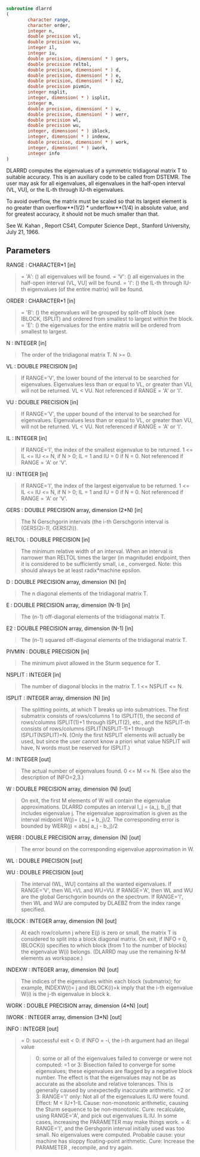```fortran
subroutine dlarrd
(
        character range,
        character order,
        integer n,
        double precision vl,
        double precision vu,
        integer il,
        integer iu,
        double precision, dimension( * ) gers,
        double precision reltol,
        double precision, dimension( * ) d,
        double precision, dimension( * ) e,
        double precision, dimension( * ) e2,
        double precision pivmin,
        integer nsplit,
        integer, dimension( * ) isplit,
        integer m,
        double precision, dimension( * ) w,
        double precision, dimension( * ) werr,
        double precision wl,
        double precision wu,
        integer, dimension( * ) iblock,
        integer, dimension( * ) indexw,
        double precision, dimension( * ) work,
        integer, dimension( * ) iwork,
        integer info
)
```

DLARRD computes the eigenvalues of a symmetric tridiagonal
matrix T to suitable accuracy. This is an auxiliary code to be
called from DSTEMR.
The user may ask for all eigenvalues, all eigenvalues
in the half-open interval (VL, VU], or the IL-th through IU-th
eigenvalues.

To avoid overflow, the matrix must be scaled so that its
largest element is no greater than overflow**(1/2) * underflow**(1/4) in absolute value, and for greatest
accuracy, it should not be much smaller than that.

See W. Kahan , Report CS41, Computer Science Dept., Stanford
University, July 21, 1966.

## Parameters
RANGE : CHARACTER*1 [in]
> = 'A': ()   all eigenvalues will be found.
> = 'V': () all eigenvalues in the half-open interval
> (VL, VU] will be found.
> = 'I': () the IL-th through IU-th eigenvalues (of the
> entire matrix) will be found.

ORDER : CHARACTER*1 [in]
> = 'B': () the eigenvalues will be grouped by
> split-off block (see IBLOCK, ISPLIT) and
> ordered from smallest to largest within
> the block.
> = 'E': ()
> the eigenvalues for the entire matrix
> will be ordered from smallest to
> largest.

N : INTEGER [in]
> The order of the tridiagonal matrix T.  N >= 0.

VL : DOUBLE PRECISION [in]
> If RANGE='V', the lower bound of the interval to
> be searched for eigenvalues.  Eigenvalues less than or equal
> to VL, or greater than VU, will not be returned.  VL < VU.
> Not referenced if RANGE = 'A' or 'I'.

VU : DOUBLE PRECISION [in]
> If RANGE='V', the upper bound of the interval to
> be searched for eigenvalues.  Eigenvalues less than or equal
> to VL, or greater than VU, will not be returned.  VL < VU.
> Not referenced if RANGE = 'A' or 'I'.

IL : INTEGER [in]
> If RANGE='I', the index of the
> smallest eigenvalue to be returned.
> 1 <= IL <= IU <= N, if N > 0; IL = 1 and IU = 0 if N = 0.
> Not referenced if RANGE = 'A' or 'V'.

IU : INTEGER [in]
> If RANGE='I', the index of the
> largest eigenvalue to be returned.
> 1 <= IL <= IU <= N, if N > 0; IL = 1 and IU = 0 if N = 0.
> Not referenced if RANGE = 'A' or 'V'.

GERS : DOUBLE PRECISION array, dimension (2*N) [in]
> The N Gerschgorin intervals (the i-th Gerschgorin interval
> is (GERS(2*i-1), GERS(2*i)).

RELTOL : DOUBLE PRECISION [in]
> The minimum relative width of an interval.  When an interval
> is narrower than RELTOL times the larger (in
> magnitude) endpoint, then it is considered to be
> sufficiently small, i.e., converged.  Note: this should
> always be at least radix*machine epsilon.

D : DOUBLE PRECISION array, dimension (N) [in]
> The n diagonal elements of the tridiagonal matrix T.

E : DOUBLE PRECISION array, dimension (N-1) [in]
> The (n-1) off-diagonal elements of the tridiagonal matrix T.

E2 : DOUBLE PRECISION array, dimension (N-1) [in]
> The (n-1) squared off-diagonal elements of the tridiagonal matrix T.

PIVMIN : DOUBLE PRECISION [in]
> The minimum pivot allowed in the Sturm sequence for T.

NSPLIT : INTEGER [in]
> The number of diagonal blocks in the matrix T.
> 1 <= NSPLIT <= N.

ISPLIT : INTEGER array, dimension (N) [in]
> The splitting points, at which T breaks up into submatrices.
> The first submatrix consists of rows/columns 1 to ISPLIT(1),
> the second of rows/columns ISPLIT(1)+1 through ISPLIT(2),
> etc., and the NSPLIT-th consists of rows/columns
> ISPLIT(NSPLIT-1)+1 through ISPLIT(NSPLIT)=N.
> (Only the first NSPLIT elements will actually be used, but
> since the user cannot know a priori what value NSPLIT will
> have, N words must be reserved for ISPLIT.)

M : INTEGER [out]
> The actual number of eigenvalues found. 0 <= M <= N.
> (See also the description of INFO=2,3.)

W : DOUBLE PRECISION array, dimension (N) [out]
> On exit, the first M elements of W will contain the
> eigenvalue approximations. DLARRD computes an interval
> I_j = (a_j, b_j] that includes eigenvalue j. The eigenvalue
> approximation is given as the interval midpoint
> W(j)= ( a_j + b_j)/2. The corresponding error is bounded by
> WERR(j) = abs( a_j - b_j)/2

WERR : DOUBLE PRECISION array, dimension (N) [out]
> The error bound on the corresponding eigenvalue approximation
> in W.

WL : DOUBLE PRECISION [out]

WU : DOUBLE PRECISION [out]
> The interval (WL, WU] contains all the wanted eigenvalues.
> If RANGE='V', then WL=VL and WU=VU.
> If RANGE='A', then WL and WU are the global Gerschgorin bounds
> on the spectrum.
> If RANGE='I', then WL and WU are computed by DLAEBZ from the
> index range specified.

IBLOCK : INTEGER array, dimension (N) [out]
> At each row/column j where E(j) is zero or small, the
> matrix T is considered to split into a block diagonal
> matrix.  On exit, if INFO = 0, IBLOCK(i) specifies to which
> block (from 1 to the number of blocks) the eigenvalue W(i)
> belongs.  (DLARRD may use the remaining N-M elements as
> workspace.)

INDEXW : INTEGER array, dimension (N) [out]
> The indices of the eigenvalues within each block (submatrix);
> for example, INDEXW(i)= j and IBLOCK(i)=k imply that the
> i-th eigenvalue W(i) is the j-th eigenvalue in block k.

WORK : DOUBLE PRECISION array, dimension (4*N) [out]

IWORK : INTEGER array, dimension (3*N) [out]

INFO : INTEGER [out]
> = 0:  successful exit
> < 0:  if INFO = -i, the i-th argument had an illegal value
> > 0:  some or all of the eigenvalues failed to converge or
> were not computed:
> =1 or 3: Bisection failed to converge for some
> eigenvalues; these eigenvalues are flagged by a
> negative block number.  The effect is that the
> eigenvalues may not be as accurate as the
> absolute and relative tolerances.  This is
> generally caused by unexpectedly inaccurate
> arithmetic.
> =2 or 3: RANGE='I' only: Not all of the eigenvalues
> IL:IU were found.
> Effect: M < IU+1-IL
> Cause:  non-monotonic arithmetic, causing the
> Sturm sequence to be non-monotonic.
> Cure:   recalculate, using RANGE='A', and pick
> out eigenvalues IL:IU.  In some cases,
> increasing the PARAMETER  may
> make things work.
> = 4:    RANGE='I', and the Gershgorin interval
> initially used was too small.  No eigenvalues
> were computed.
> Probable cause: your machine has sloppy
> floating-point arithmetic.
> Cure: Increase the PARAMETER ,
> recompile, and try again.
